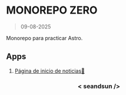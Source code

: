 # MONOREPO ZERO

>09-08-2025

Monorepo para practicar Astro.

## Apps

1. [Página de inicio de noticias🔗](https://)

<h3 align="center">< seandsun /></h3>